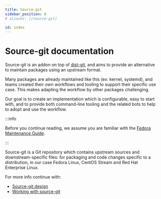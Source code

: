 ```yaml
---
title: Source-git
sidebar_position: 0
# aliases: [/source-git]

id: index
---
```


# Source-git documentation

Source-git is an addon on top of
[dist-git](https://github.com/release-engineering/dist-git), and aims to provide
an alternative to maintain packages using an upstream format.

Many packages are already maintained like this (ex: kernel, systemd), and teams
created their own workflows and tooling to support their specific use case. This
makes adapting the workflow by other packages challenging.

Our goal is to create an implementation which is configurable, easy to start
with, and to provide both command-line tooling and the related bots to help to
adopt and use the workflow.

:::info

Before you continue reading, we assume you are familiar with the [Fedora
Maintenance Guide](https://fedoraproject.org/wiki/Package_maintenance_guide).

:::

Source-git is a Git repository which contains upstream sources and
downstream-specific files: for packaging and code changes specific to a
distribution, in our case Fedora Linux, CentOS Stream and Red Hat Enterprise
Linux.

For more info continue with:

* [Source-git design](design)
* [Working with source-git](work-with-source-git)
